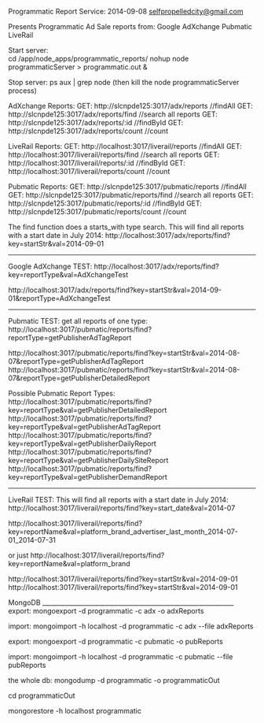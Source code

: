 Programmatic Report Service:
2014-09-08
selfpropelledcity@gmail.com

Presents Programmatic Ad Sale reports from:
Google AdXchange
Pubmatic
LiveRail


Start server:  
cd /app/node_apps/programmatic_reports/
nohup node programmaticServer > programmatic.out &

Stop server:
ps aux | grep node
(then kill the node programmaticServer process)


AdXchange Reports:
GET:  	http://slcnpde125:3017/adx/reports   		//findAll
GET:    http://slcnpde125:3017/adx/reports/find 	//search all reports
GET:	http://slcnpde125:3017/adx/reports/:id		//findById
GET:    http://slcnpde125:3017/adx/reports/count	//count


LiveRail Reports:
GET:  	http://localhost:3017/liverail/reports   		//findAll
GET:    http://localhost:3017/liverail/reports/find 	//search all reports
GET:	http://localhost:3017/liverail/reports/:id		//findById
GET:    http://localhost:3017/liverail/reports/count	//count


Pubmatic Reports:
GET:  	http://slcnpde125:3017/pubmatic/reports   		//findAll
GET:    http://slcnpde125:3017/pubmatic/reports/find 	//search all reports
GET:	http://slcnpde125:3017/pubmatic/reports/:id		//findById
GET:    http://slcnpde125:3017/pubmatic/reports/count	//count

The find function does a starts_with type search.
This will find all reports with a start date in July 2014:
http://localhost:3017/adx/reports/find?key=startStr&val=2014-09-01

_____________________________________________________________________________
Google AdXchange TEST:
http://localhost:3017/adx/reports/find?key=reportType&val=AdXchangeTest

http://localhost:3017/adx/reports/find?key=startStr&val=2014-09-01&reportType=AdXchangeTest


_____________________________________________________________________________
Pubmatic TEST:
get all reports of one type:
http://localhost:3017/pubmatic/reports/find?reportType=getPublisherAdTagReport

http://localhost:3017/pubmatic/reports/find?key=startStr&val=2014-08-07&reportType=getPublisherAdTagReport
http://localhost:3017/pubmatic/reports/find?key=startStr&val=2014-08-07&reportType=getPublisherDetailedReport

Possible Pubmatic Report Types:
http://localhost:3017/pubmatic/reports/find?key=reportType&val=getPublisherDetailedReport
http://localhost:3017/pubmatic/reports/find?key=reportType&val=getPublisherAdTagReport
http://localhost:3017/pubmatic/reports/find?key=reportType&val=getPublisherDailyReport
http://localhost:3017/pubmatic/reports/find?key=reportType&val=getPublisherDailySiteReport
http://localhost:3017/pubmatic/reports/find?key=reportType&val=getPublisherDemandReport


_____________________________________________________________________________
LiveRail TEST:
This will find all reports with a start date in July 2014:
http://localhost:3017/liverail/reports/find?key=start_date&val=2014-07

http://localhost:3017/liverail/reports/find?key=reportName&val=platform_brand_advertiser_last_month_2014-07-01_2014-07-31

or just
http://localhost:3017/liverail/reports/find?key=reportName&val=platform_brand

http://localhost:3017/liverail/reports/find?key=startStr&val=2014-09-01
http://localhost:3017/liverail/reports/find?key=startStr&val=2014-09-01

MongoDB _____________________________________________________________
export:
mongoexport -d programmatic -c adx -o adxReports

import:
mongoimport -h localhost -d programmatic -c adx --file adxReports

export:
mongoexport -d programmatic -c pubmatic -o pubReports

import:
mongoimport -h localhost -d programmatic -c pubmatic --file pubReports


the whole db:
mongodump -d programmatic -o programmaticOut

cd programmaticOut

mongorestore -h localhost programmatic


